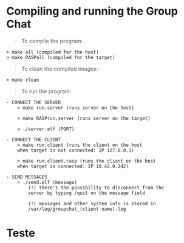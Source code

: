 # Compiling and running the Group Chat
>To compile the program:

    > make all (compiled for the host)
    > make RASPall (compiled for the target)

>To clean the compiled images:

    > make clean

>To run the program:

    - CONNECT THE SERVER
        > make run.server (runs server on the host)
        
        > make RASPrun.server (runs server on the target)
        
        > ./server.elf (PORT)

    - CONNECT THE CLIENT
        > make run.client (runs the client on the host
        when target is not connected: IP 127.0.0.1)

        > make run.client.rasp (runs the client on the host
        when target is connected: IP 10.42.0.242)

    - SEND MESSAGES
        > ./send.elf (message)
            (!) there's the possibility to disconnect from the
            server by typing /quit on the message field
            
            (!) messages and other system info is stored in
            /var/log/groupchat_(client name).log
    
# Teste
